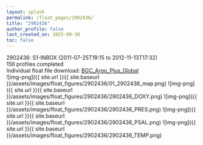 ```yaml
---
layout: splash
permalink: /float_pages/2902436/
title: "2902436"
author_profile: false
last_created_on: 2025-09-30
toc: false
---
```

 
2902436: S1-INBOX (2011-07-25T19:15 to 2012-11-13T17:32)\
156 profiles completed\
Individual float file download: [BGC_Argo_Plus_Global](https://ftp.soest.hawaii.edu/bgc_argo_plus/Individual_Floats/outliers_removed/2902436_Sprof_processed.nc)\
![img-png]({{ site.url }}{{ site.baseurl }}/assets/images/float_figures/2902436/01_2902436_map.png)
![img-png]({{ site.url }}{{ site.baseurl }}/assets/images/float_figures/2902436/2902436_DOXY.png)
![img-png]({{ site.url }}{{ site.baseurl }}/assets/images/float_figures/2902436/2902436_PRES.png)
![img-png]({{ site.url }}{{ site.baseurl }}/assets/images/float_figures/2902436/2902436_PSAL.png)
![img-png]({{ site.url }}{{ site.baseurl }}/assets/images/float_figures/2902436/2902436_TEMP.png)

